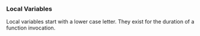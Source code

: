 ### Local Variables

Local variables start with a lower case letter.  They exist for the duration of a function invocation.